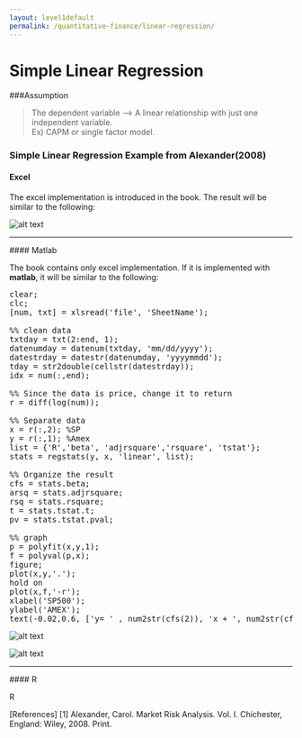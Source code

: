 ```yaml
---
layout: level1default 
permalink: /quantitative-finance/linear-regression/
---
```


# Simple Linear Regression

###Assumption

>The dependent variable --> A linear relationship with just one independent variable.<br> Ex) CAPM or single factor model.


### Simple Linear Regression Example from Alexander(2008)
 

#### Excel 
The excel implementation is introduced in the book. The result will be similar to the following:


![alt text](https://www.evernote.com/shard/s9/sh/57961f26-5016-4d12-9946-cb75344093c2/3d81ec1e471a9a24a02b4e31ef166e29/deep/0/alexander_linear_regression.png "Alexander linear Reg ")

<hr>
#### Matlab

The book contains only excel implementation. If it is implemented with **matlab**, it will be similar to the following:

<pre>
clear;
clc;
[num, txt] = xlsread('file', 'SheetName');

%% clean data
txtday = txt(2:end, 1);
datenumday = datenum(txtday, 'mm/dd/yyyy');
datestrday = datestr(datenumday, 'yyyymmdd');
tday = str2double(cellstr(datestrday));
idx = num(:,end);

%% Since the data is price, change it to return
r = diff(log(num));

%% Separate data
x = r(:,2); %SP
y = r(:,1); %Amex
list = {'R','beta', 'adjrsquare','rsquare', 'tstat'};
stats = regstats(y, x, 'linear', list);

%% Organize the result
cfs = stats.beta;
arsq = stats.adjrsquare;
rsq = stats.rsquare;
t = stats.tstat.t;
pv = stats.tstat.pval;

%% graph
p = polyfit(x,y,1);
f = polyval(p,x);
figure;
plot(x,y,'.');
hold on
plot(x,f,'-r');
xlabel('SP500');
ylabel('AMEX');
text(-0.02,0.6, ['y= ' , num2str(cfs(2)), 'x + ', num2str(cfs(1)), ', R^2 = ', num2str(rsq)]);
</pre>


![alt text](https://www.evernote.com/shard/s9/sh/de8fe090-4ef4-421b-92d5-96b56d81bf06/89003d6e68ecab935eac0d02a3c29fba/deep/0/alexander_matlab_lr.png "matlab result")


![alt text](https://www.evernote.com/shard/s9/sh/097de607-95cc-4bbe-8dee-7a4cb718dd2a/d38b833ed46c612fe80f1e7fe9051f65/deep/0/matlab_graph_lr.png "graph")

<hr>
#### R

R



[References]
[1] Alexander, Carol. Market Risk Analysis. Vol. I. Chichester, England: Wiley, 2008. Print.